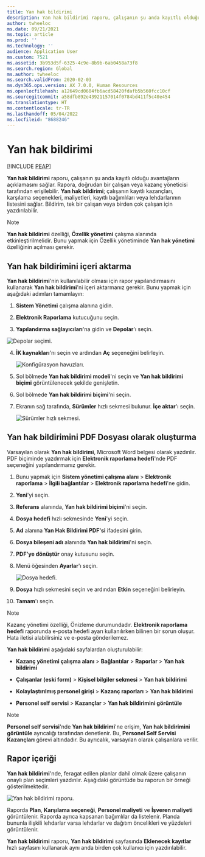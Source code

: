 ```yaml
---
title: Yan hak bildirimi
description: Yan hak bildirimi raporu, çalışanın şu anda kayıtlı olduğu kazançları açıklar.
author: twheeloc
ms.date: 09/21/2021
ms.topic: article
ms.prod: ''
ms.technology: ''
audience: Application User
ms.custom: 7521
ms.assetid: 3b953d5f-6325-4c9e-8b9b-6ab0458a73f8
ms.search.region: Global
ms.author: twheeloc
ms.search.validFrom: 2020-02-03
ms.dyn365.ops.version: AX 7.0.0, Human Resources
ms.openlocfilehash: a12649cd0604fb6acd58420fdafb5b560fcc10cf
ms.sourcegitcommit: a58dfb892e43921157014f0784bd411f5c40e454
ms.translationtype: HT
ms.contentlocale: tr-TR
ms.lasthandoff: 05/04/2022
ms.locfileid: "8688246"
---
```

# <a name="benefit-statement"></a>Yan hak bildirimi


[!INCLUDE [PEAP](../includes/peap-2.md)]

**Yan hak bildirimi** raporu, çalışanın şu anda kayıtlı olduğu avantajların açıklamasını sağlar. Rapora, doğrudan bir çalışan veya kazanç yöneticisi tarafından erişilebilir. **Yan hak bildirimi**; çalışanın kayıtlı kazançları, karşılama seçenekleri, maliyetleri, kayıtlı bağımlıları veya lehdarlarının listesini sağlar. Bildirim, tek bir çalışan veya birden çok çalışan için yazdırılabilir.

> [!NOTE]
**Yan hak bildirimi** özelliği, **Özellik yönetimi** çalışma alanında etkinleştirilmelidir. Bunu yapmak için Özellik yönetiminde **Yan hak yönetimi** özelliğinin açılması gerekir. 


## <a name="importing-the-benefit-statement"></a>Yan hak bildirimini içeri aktarma 

**Yan hak bildirimi**'nin kullanılabilir olması için rapor yapılandırmasını kullanarak **Yan hak bildirimi**'ni içeri aktarmanız gerekir. Bunu yapmak için aşağıdaki adımları tamamlayın:

1.  **Sistem Yönetimi** çalışma alanına gidin.

2.  **Elektronik Raporlama** kutucuğunu seçin.

3.  **Yapılandırma sağlayıcıları**'na gidin ve **Depolar**'ı seçin.

  ![Depolar seçimi.](https://user-images.githubusercontent.com/26801678/134203290-7faf7245-ed08-44e9-95a1-a7ba278c42c6.png)

4.  **İK kaynakları**'nı seçin ve ardından **Aç** seçeneğini belirleyin.

    ![Konfigürasyon havuzları.](https://user-images.githubusercontent.com/26801678/134203619-b3fd087d-1fe9-45ef-a588-1afedfe38dfd.png)

5.  Sol bölmede **Yan hak bildirimi modeli**'ni seçin ve **Yan hak bildirimi biçimi** görüntülenecek şekilde genişletin.

6.  Sol bölmede **Yan hak bildirimi biçimi**'ni seçin.

7.  Ekranın sağ tarafında, **Sürümler** hızlı sekmesi bulunur. **İçe aktar**'ı seçin.

    ![Sürümler hızlı sekmesi.](https://user-images.githubusercontent.com/26801678/134203763-f12ef549-e326-400d-ac69-b25fc94af47b.png)

## <a name="generate-the-benefit-statement-as-a-pdf-file"></a>Yan hak bildirimini PDF Dosyası olarak oluşturma

Varsayılan olarak **Yan hak bildirimi**, Microsoft Word belgesi olarak yazdırılır. PDF biçiminde yazdırmak için **Elektronik raporlama hedefi**'nde PDF seçeneğini yapılandırmanız gerekir. 

1. Bunu yapmak için **Sistem yönetimi çalışma alanı** > **Elektronik raporlama** > **İlgili bağlantılar** > **Elektronik raporlama hedefi**'ne gidin.

1.  **Yeni**'yi seçin.

2.  **Referans** alanında, **Yan hak bildirimi biçimi**'ni seçin.

3.  **Dosya hedefi** hızlı sekmesinde **Yeni**'yi seçin.

4.  **Ad** alanına **Yan Hak Bildirimi PDF'si** ifadesini girin.

5.  **Dosya bileşeni adı** alanında **Yan hak bildirimi**'ni seçin.

6.  **PDF'ye dönüştür** onay kutusunu seçin.

7.  Menü öğesinden **Ayarlar**'ı seçin. 

    ![Dosya hedefi.](https://user-images.githubusercontent.com/26801678/134203881-a3f1ebc3-d816-485d-a53b-026cc29cae64.png)

8.  **Dosya** hızlı sekmesini seçin ve ardından **Etkin** seçeneğini belirleyin.

9.  **Tamam**'ı seçin.
   
> [!NOTE]
> Kazanç yönetimi özelliği, Önizleme durumundadır. **Elektronik raporlama hedefi** raporunda e-posta hedefi ayarı kullanılırken bilinen bir sorun oluşur. Hata iletisi alabilirsiniz ve e-posta gönderilemez.

**Yan hak bildirimi** aşağıdaki sayfalardan oluşturulabilir:

-   **Kazanç yönetimi çalışma alanı** > **Bağlantılar** > **Raporlar** > **Yan hak bildirimi**

-   **Çalışanlar (eski form)** > **Kişisel bilgiler sekmesi** > **Yan hak bildirimi**

-   **Kolaylaştırılmış personel girişi** > **Kazanç raporları** > **Yan hak bildirimi**

-   **Personel self servisi** > **Kazançlar** > **Yan hak bildirimini görüntüle**

> [!NOTE]
>  **Personel self servisi**'nde **Yan hak bildirimi**'ne erişim, **Yan hak bildirimini görüntüle** ayrıcalığı tarafından denetlenir. Bu, **Personel Self Servisi Kazançları** görevi altındadır. Bu ayrıcalık, varsayılan olarak çalışanlara verilir.

## <a name="report-contents"></a>Rapor içeriği

**Yan hak bildirimi**'nde, feragat edilen planlar dahil olmak üzere çalışanın onaylı plan seçimleri yazdırılır. Aşağıdaki görüntüde bu raporun bir örneği gösterilmektedir. 

![Yan hak bildirimi raporu.](https://user-images.githubusercontent.com/26801678/134204058-61baa318-fede-4795-a256-acdf3217f9f9.png)

Raporda **Plan**, **Karşılama seçeneği**, **Personel maliyeti** ve **İşveren maliyeti** görüntülenir. Raporda ayrıca kapsanan bağımlılar da listelenir. Planda bununla ilişkili lehdarlar varsa lehdarlar ve dağıtım öncelikleri ve yüzdeleri görüntülenir.

**Yan hak bildirimi** raporu, **Yan hak bildirimi** sayfasında **Eklenecek kayıtlar** hızlı sayfasını kullanarak aynı anda birden çok kullanıcı için yazdırılabilir.
